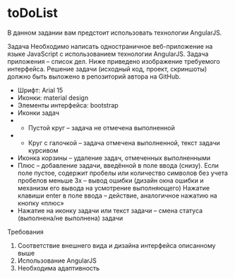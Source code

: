 # toDoList
В данном задании вам предстоит использовать технологии AngularJS. 

Задача
Необходимо написать одностраничное веб-приложение на языке JavaScript с использованием технологии AngularJS. Задача приложения – список дел. Ниже приведено изображение требуемого интерфейса. Решение задачи (исходный код, проект, скриншоты) должно быть выложено в репозиторий автора на GitHub.  

- Шрифт: Arial 15  
- Иконки: material design  
- Элементы интерфейса: bootstrap  
- Иконки задач 
- - Пустой круг – задача не отмечена выполненной 
- - Круг с галочкой – задача отмечена выполненной, текст задачи курсивом  
- Иконка корзины – удаление задач, отмеченных выполненными  
- Плюс – добавление задачи, введённой в поле ввода (снизу). Если поле пустое, содержит пробелы или количество символов без учета пробелов меньше 3х – вывод ошибки (дизайн окна ошибки и механизм его вывода на усмотрение выполняющего)  Нажатие клавиши enter в поле ввода – действие, аналогичное нажатию на кнопку «плюс»  
- Нажатие на иконку задачи или текст задачи – смена статуса (выполнена/не выполнена) задачи 

Требования 
1. Соответствие внешнего вида и дизайна интерфейса описанному выше 
2. Использование AngularJS 
3. Необходима адаптивность


